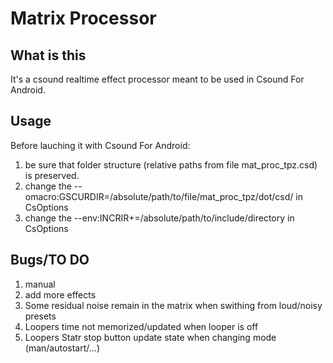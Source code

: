 # Matrix Processor


## What is this
It's a csound realtime effect processor meant to be used in Csound For Android.


## Usage
Before lauching it with Csound For Android:
1. be sure that folder structure (relative paths from file mat_proc_tpz.csd) is preserved.
2. change the --omacro:GSCURDIR=/absolute/path/to/file/mat_proc_tpz/dot/csd/ in CsOptions
3. change the --env:INCRIR+=/absolute/path/to/include/directory in CsOptions

## Bugs/TO DO
1. manual
2. add more effects
3. Some residual noise remain in the matrix when swithing from loud/noisy presets
4. Loopers time not memorized/updated when looper is off
5. Loopers Statr stop button update state when changing mode (man/autostart/...)

